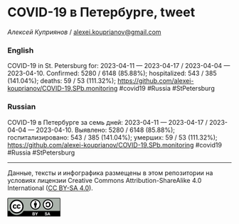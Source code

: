 COVID-19 в Петербурге, tweet
============================

*Алексей Куприянов* /
<a href="mailto:alexei.kouprianov@gmail.com" class="email">alexei.kouprianov@gmail.com</a>

### English

COVID-19 in St. Petersburg for: 2023-04-11 — 2023-04-17 / 2023-04-04 —
2023-04-10. Сonfirmed: 5280 / 6148 (85.88%); hospitalized: 543 / 385
(141.04%); deaths: 59 / 53 (111.32%);
<a href="https://github.com/alexei-kouprianov/COVID-19.SPb.monitoring" class="uri">https://github.com/alexei-kouprianov/COVID-19.SPb.monitoring</a>
\#covid19 \#Russia \#StPetersburg

### Russian

COVID-19 в Петербурге за семь дней: 2023-04-11 — 2023-04-17 / 2023-04-04
— 2023-04-10. Выявлено: 5280 / 6148 (85.88%); госпитализировано: 543 /
385 (141.04%); умерших: 59 / 53 (111.32%);
<a href="https://github.com/alexei-kouprianov/COVID-19.SPb.monitoring" class="uri">https://github.com/alexei-kouprianov/COVID-19.SPb.monitoring</a>
\#covid19 \#Russia \#StPetersburg

------------------------------------------------------------------------

Данные, тексты и инфографика размещены в этом репозитории на условиях
лицензии Creative Commons Attribution-ShareAlike 4.0 International ([CC
BY-SA 4.0](https://creativecommons.org/licenses/by-sa/4.0/)).

![](../misc/CC-BY-SA-icon.png "CC-BY-SA")

